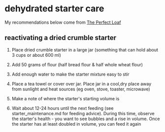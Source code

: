 # dehydrated starter care

My recommendations below come from [The Perfect Loaf](https://www.theperfectloaf.com/store-sourdough-starter/)

## reactivating a dried crumble starter

1. Place dried crumble starter in a large jar (something that can hold about 3 cups or about 600 ml)

2. Add 50 grams of flour (half bread flour & half whole wheat flour)

3. Add enough water to make the starter mixture easy to stir

4. Place a tea towel or cover over jar. Place jar in a cool,dry place away from sunlight and heat sources (eg oven, stove, toaster, microwave)

5. Make a note of where the starter's starting volume is

6. Wait about 12-24 hours until the next feeding (see starter_maintenance.md for feeding advice). During this time, observe the starter's health - you want to see bubbles and a rise in volume. Once the starter has at least doubled in volume, you can feed it again
